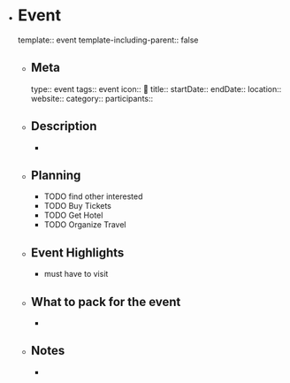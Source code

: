 - # Event
  template:: event
  template-including-parent:: false
	- ## Meta
	  type:: event
	  tags:: event
	  icon:: 🎪
	  title:: 
	  startDate:: 
	  endDate:: 
	  location:: 
	  website:: 
	  category:: 
	  participants:: 
	- ## Description
		- 
	- ## Planning
		- TODO find other interested
		- TODO Buy Tickets
		- TODO Get Hotel
		- TODO Organize Travel
	- ## Event Highlights
		- must have to visit
	- ## What to pack for the event
		- 
	- ## Notes
		- 